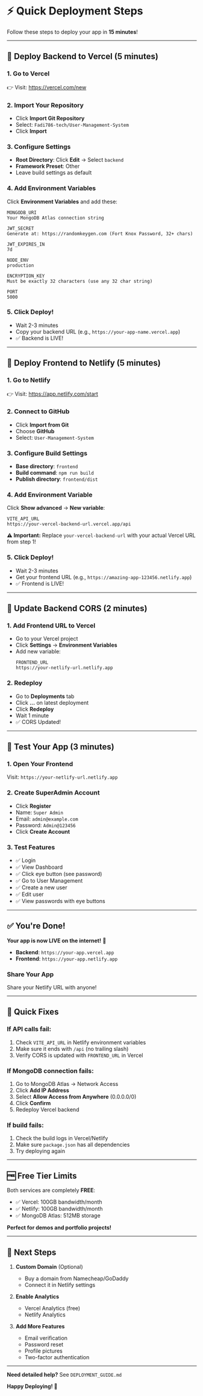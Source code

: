 # ⚡ Quick Deployment Steps

Follow these steps to deploy your app in **15 minutes**!

---

## 🚀 Deploy Backend to Vercel (5 minutes)

### 1. Go to Vercel
👉 Visit: https://vercel.com/new

### 2. Import Your Repository
- Click **Import Git Repository**
- Select: `Fadi786-tech/User-Management-System`
- Click **Import**

### 3. Configure Settings
- **Root Directory**: Click **Edit** → Select `backend`
- **Framework Preset**: Other
- Leave build settings as default

### 4. Add Environment Variables
Click **Environment Variables** and add these:

```
MONGODB_URI
Your MongoDB Atlas connection string

JWT_SECRET
Generate at: https://randomkeygen.com (Fort Knox Password, 32+ chars)

JWT_EXPIRES_IN
7d

NODE_ENV
production

ENCRYPTION_KEY
Must be exactly 32 characters (use any 32 char string)

PORT
5000
```

### 5. Click Deploy!
- Wait 2-3 minutes
- Copy your backend URL (e.g., `https://your-app-name.vercel.app`)
- ✅ Backend is LIVE!

---

## 🎨 Deploy Frontend to Netlify (5 minutes)

### 1. Go to Netlify
👉 Visit: https://app.netlify.com/start

### 2. Connect to GitHub
- Click **Import from Git**
- Choose **GitHub**
- Select: `User-Management-System`

### 3. Configure Build Settings
- **Base directory**: `frontend`
- **Build command**: `npm run build`
- **Publish directory**: `frontend/dist`

### 4. Add Environment Variable
Click **Show advanced** → **New variable**:

```
VITE_API_URL
https://your-vercel-backend-url.vercel.app/api
```

**⚠️ Important:** Replace `your-vercel-backend-url` with your actual Vercel URL from step 1!

### 5. Click Deploy!
- Wait 2-3 minutes
- Get your frontend URL (e.g., `https://amazing-app-123456.netlify.app`)
- ✅ Frontend is LIVE!

---

## 🔄 Update Backend CORS (2 minutes)

### 1. Add Frontend URL to Vercel
- Go to your Vercel project
- Click **Settings** → **Environment Variables**
- Add new variable:
  ```
  FRONTEND_URL
  https://your-netlify-url.netlify.app
  ```

### 2. Redeploy
- Go to **Deployments** tab
- Click **...** on latest deployment
- Click **Redeploy**
- Wait 1 minute
- ✅ CORS Updated!

---

## 🧪 Test Your App (3 minutes)

### 1. Open Your Frontend
Visit: `https://your-netlify-url.netlify.app`

### 2. Create SuperAdmin Account
- Click **Register**
- Name: `Super Admin`
- Email: `admin@example.com`
- Password: `Admin@123456`
- Click **Create Account**

### 3. Test Features
- ✅ Login
- ✅ View Dashboard
- ✅ Click eye button (see password)
- ✅ Go to User Management
- ✅ Create a new user
- ✅ Edit user
- ✅ View passwords with eye buttons

---

## ✅ You're Done!

**Your app is now LIVE on the internet!** 🎉

- **Backend**: `https://your-app.vercel.app`
- **Frontend**: `https://your-app.netlify.app`

### Share Your App
Share your Netlify URL with anyone!

---

## 🔧 Quick Fixes

### If API calls fail:
1. Check `VITE_API_URL` in Netlify environment variables
2. Make sure it ends with `/api` (no trailing slash)
3. Verify CORS is updated with `FRONTEND_URL` in Vercel

### If MongoDB connection fails:
1. Go to MongoDB Atlas → Network Access
2. Click **Add IP Address**
3. Select **Allow Access from Anywhere** (0.0.0.0/0)
4. Click **Confirm**
5. Redeploy Vercel backend

### If build fails:
1. Check the build logs in Vercel/Netlify
2. Make sure `package.json` has all dependencies
3. Try deploying again

---

## 🆓 Free Tier Limits

Both services are completely **FREE**:
- ✅ Vercel: 100GB bandwidth/month
- ✅ Netlify: 100GB bandwidth/month
- ✅ MongoDB Atlas: 512MB storage

**Perfect for demos and portfolio projects!**

---

## 📱 Next Steps

1. **Custom Domain** (Optional)
   - Buy a domain from Namecheap/GoDaddy
   - Connect it in Netlify settings

2. **Enable Analytics**
   - Vercel Analytics (free)
   - Netlify Analytics

3. **Add More Features**
   - Email verification
   - Password reset
   - Profile pictures
   - Two-factor authentication

---

**Need detailed help?** See `DEPLOYMENT_GUIDE.md`

**Happy Deploying! 🚀**

